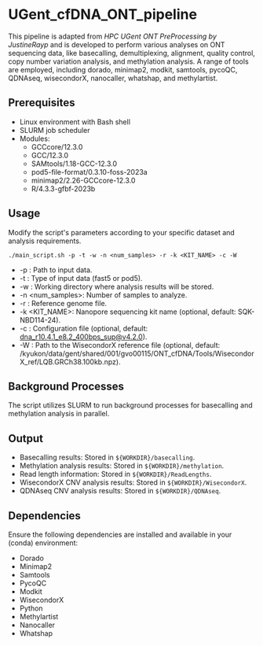 # UGent_cfDNA_ONT_pipeline

This pipeline is adapted from *HPC UGent ONT PreProcessing by JustineRayp* and is developed to perform various analyses on ONT sequencing data, like basecalling, demultiplexing, alignment, quality control, copy number variation analysis, and methylation analysis. A range of tools are employed, including dorado, minimap2, modkit, samtools, pycoQC, QDNAseq, wisecondorX, nanocaller, whatshap, and methylartist.

## Prerequisites

- Linux environment with Bash shell
- SLURM job scheduler
- Modules:
  - GCCcore/12.3.0
  - GCC/12.3.0 
  - SAMtools/1.18-GCC-12.3.0 
  - pod5-file-format/0.3.10-foss-2023a
  - minimap2/2.26-GCCcore-12.3.0
  - R/4.3.3-gfbf-2023b

## Usage
Modify the script's parameters according to your specific dataset and analysis requirements.
```
./main_script.sh -p -t -w -n <num_samples> -r -k <KIT_NAME> -c -W
```

- -p <InputDataPath>: Path to input data.
- -t <InputDataType>: Type of input data (fast5 or pod5).
- -w <WORKDIR>: Working directory where analysis results will be stored.
- -n <num_samples>: Number of samples to analyze.
- -r <REF>: Reference genome file.
- -k <KIT_NAME>: Nanopore sequencing kit name (optional, default: SQK-NBD114-24).
- -c <CONFIG>: Configuration file (optional, default: dna_r10.4.1_e8.2_400bps_sup@v4.2.0).
- -W <WISECONDORREF>: Path to the WisecondorX reference file (optional, default: /kyukon/data/gent/shared/001/gvo00115/ONT_cfDNA/Tools/WisecondorX_ref/LQB.GRCh38.100kb.npz).

## Background Processes

The script utilizes SLURM to run background processes for basecalling and methylation analysis in parallel.

## Output

- Basecalling results: Stored in `${WORKDIR}/basecalling`.
- Methylation analysis results: Stored in `${WORKDIR}/methylation`.
- Read length information: Stored in `${WORKDIR}/ReadLengths`.
- WisecondorX CNV analysis results: Stored in `${WORKDIR}/WisecondorX`.
- QDNAseq CNV analysis results: Stored in `${WORKDIR}/QDNAseq`.

## Dependencies
Ensure the following dependencies are installed and available in your (conda) environment:

- Dorado
- Minimap2
- Samtools
- PycoQC
- Modkit
- WisecondorX
- Python
- Methylartist
- Nanocaller
- Whatshap




